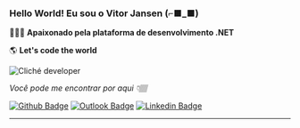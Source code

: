 
### Hello World! Eu sou o Vitor Jansen (⌐■_■)

👨🏽‍💻 **Apaixonado pela plataforma de desenvolvimento .NET**

🌎 **Let's code the world**

![Cliché developer](https://media.giphy.com/media/xUOxfeqfXbzHV8dcDC/giphy.gif)

*Você pode me encontrar por aqui 👇🏽*

[![Github Badge](https://img.shields.io/badge/-Github-000?style=flat&logo=Github&logoColor=white&link=https://github.com/vitorjansen)](https://github.com/vitorjansen)
[![Outlook Badge](https://img.shields.io/badge/-me@vitorjansen.com-0072C6?style=flat&logo=MicrosoftOutlook&labelColor=white&logoColor=0072C6&link=mailto:ralms@ralms.net)](mailto:me@vitorjansen.com)
[![Linkedin Badge](https://img.shields.io/badge/-LinkedIn-blue?style=flat&logo=Linkedin&logoColor=white&link=https://www.linkedin.com/in/vitorjansen/)](https://www.linkedin.com/in/vitorjansen/)

***
